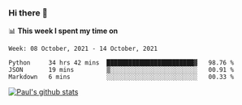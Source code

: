 ### Hi there 👋

📊 **This week I spent my time on**
<!--START_SECTION:waka-->
```text
Week: 08 October, 2021 - 14 October, 2021

Python     34 hrs 42 mins  ████████████████████████▓   98.76 % 
JSON       19 mins         ▒░░░░░░░░░░░░░░░░░░░░░░░░   00.91 % 
Markdown   6 mins          ░░░░░░░░░░░░░░░░░░░░░░░░░   00.33 % 
```
<!--END_SECTION:waka-->


[![Paul's github stats](https://github-readme-stats.vercel.app/api?username=mickeyouyou&theme=dracula&show_icons=true)](https://github.com/anuraghazra/github-readme-stats)
